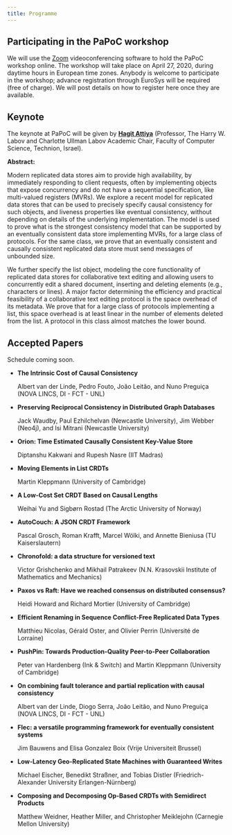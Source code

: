 ```yaml
---
title: Programme
---
```


Participating in the PaPoC workshop
-----------------------------------

We will use the [Zoom](https://zoom.us/) videoconferencing software to hold the PaPoC workshop online.
The workshop will take place on April 27, 2020, during daytime hours in European time zones.
Anybody is welcome to participate in the workshop; advance registration through EuroSys will be required (free of charge).
We will post details on how to register here once they are available.


Keynote
-------

The keynote at PaPoC will be given by [**Hagit Attiya**](https://hagit.net.technion.ac.il/)
(Professor, The Harry W. Labov and Charlotte Ullman Labov Academic Chair, Faculty of Computer Science, Technion, Israel).

**Abstract:**

Modern replicated data stores aim to provide high availability, by immediately responding to client
requests, often by implementing objects that expose concurrency and do not have a sequential
specification, like multi-valued registers (MVRs). We explore a recent model for replicated data
stores that can be used to precisely specify causal consistency for such objects, and liveness
properties like eventual consistency, without depending on details of the underlying implementation.
The model is used to prove what is the strongest consistency model that can be supported by an
eventually consistent data store implementing MVRs, for a large class of protocols. For the same
class, we prove that an eventually consistent and causally consistent replicated data store must
send messages of unbounded size.

We further specify the list object, modeling the core functionality of replicated data stores for
collaborative text editing and allowing users to concurrently edit a shared document, inserting and
deleting elements (e.g., characters or lines). A major factor determining the efficiency and
practical feasibility of a collaborative text editing protocol is the space overhead of its
metadata. We prove that for a large class of protocols implementing a list, this space overhead is
at least linear in the number of elements deleted from the list. A protocol in this class almost
matches the lower bound.


Accepted Papers
---------------

Schedule coming soon.

* **The Intrinsic Cost of Causal Consistency**

  Albert van der Linde, Pedro Fouto, João Leitão, and Nuno Preguiça (NOVA LINCS, DI - FCT - UNL)

* **Preserving Reciprocal Consistency in Distributed Graph Databases**

  Jack Waudby, Paul Ezhilchelvan (Newcastle University), Jim Webber (Neo4j), and Isi Mitrani (Newcastle University)

* **Orion: Time Estimated Causally Consistent Key-Value Store**

  Diptanshu Kakwani and Rupesh Nasre (IIT Madras)

* **Moving Elements in List CRDTs**

  Martin Kleppmann (University of Cambridge)

* **A Low-Cost Set CRDT Based on Causal Lengths**

  Weihai Yu and Sigbørn Rostad (The Arctic University of Norway)

* **AutoCouch: A JSON CRDT Framework**

  Pascal Grosch, Roman Krafft, Marcel Wölki, and Annette Bieniusa (TU Kaiserslautern)

* **Chronofold: a data structure for versioned text**

  Victor Grishchenko and Mikhail Patrakeev (N.N. Krasovskii Institute of Mathematics and Mechanics)

* **Paxos vs Raft: Have we reached consensus on distributed consensus?**

  Heidi Howard and Richard Mortier (University of Cambridge)

* **Efficient Renaming in Sequence Conflict-Free Replicated Data Types**

  Matthieu Nicolas, Gérald Oster, and Olivier Perrin (Université de Lorraine)

* **PushPin: Towards Production-Quality Peer-to-Peer Collaboration**

  Peter van Hardenberg (Ink & Switch) and Martin Kleppmann (University of Cambridge)

* **On combining fault tolerance and partial replication with causal consistency**

  Albert van der Linde, Diogo Serra, João Leitão, and Nuno Preguiça (NOVA LINCS, DI - FCT - UNL)

* **Flec: a versatile programming framework for eventually consistent systems**

  Jim Bauwens and Elisa Gonzalez Boix (Vrije Universiteit Brussel)

* **Low-Latency Geo-Replicated State Machines with Guaranteed Writes**

  Michael Eischer, Benedikt Straßner, and Tobias Distler (Friedrich-Alexander University Erlangen-Nürnberg)

* **Composing and Decomposing Op-Based CRDTs with Semidirect Products**

  Matthew Weidner, Heather Miller, and Christopher Meiklejohn (Carnegie Mellon University)
